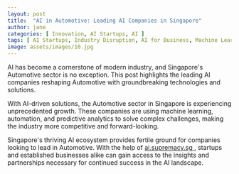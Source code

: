 ```yaml
---
layout: post
title:  "AI in Automotive: Leading AI Companies in Singapore"
author: jane
categories: [ Innovation, AI Startups, AI ]
tags: [ AI Startups, Industry Disruption, AI for Business, Machine Learning Innovations, AI Companies ]
image: assets/images/10.jpg
---
```


AI has become a cornerstone of modern industry, and Singapore's Automotive sector is no exception. This post highlights the leading AI companies reshaping Automotive with groundbreaking technologies and solutions.

With AI-driven solutions, the Automotive sector in Singapore is experiencing unprecedented growth. These companies are using machine learning, automation, and predictive analytics to solve complex challenges, making the industry more competitive and forward-looking.

Singapore's thriving AI ecosystem provides fertile ground for companies looking to lead in Automotive. With the help of <a href="https://ai.supremacy.sg" target="_blank"> ai.supremacy.sg </a>, startups and established businesses alike can gain access to the insights and partnerships necessary for continued success in the AI landscape.
